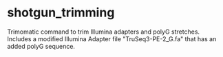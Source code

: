 # shotgun_trimming

Trimomatic command to trim Illumina adapters and polyG stretches. Includes a modified Illumina Adapter file "TruSeq3-PE-2_G.fa" that has an added polyG sequence.
